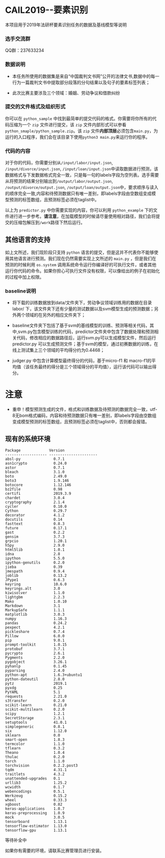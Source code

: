 # CAIL2019--要素识别
本项目用于2019年法研杯要素识别任务的数据及基线模型等说明

### 选手交流群

QQ群：237633234


### 数据说明
- 本任务所使用的数据集是来自“中国裁判文书网”公开的法律文书,数据中的每一行为一篇裁判文书中提取部分段落的分句结果以及句子的要素标签列表；

- 此次比赛主要涉及三个领域：婚姻、劳动争议和借款纠纷


### 提交的文件格式及组织形式

你可以在 ``python_sample`` 中找到最简单的提交代码的格式。你需要将你所有的代码压缩为一个 ``zip`` 文件进行提交，该 ``zip`` 文件内部形式可以参看 ``python_smaple/python_sample.zip``。该 ``zip`` 文件**内部顶层**必须包含``main.py``，为运行的入口程序，我们会在该目录下使用``python3 main.py``来运行你的程序。

### 代码的内容

对于你的代码，你需要分别从``/input/labor/input.json``, ``/input/divorce/input.json``, ``/input/loan/input.json``中读取数据进行预测，该数据格式与下发数据格式完全一致，只是每一句的labels字段为空列表。选手需要从将预测的结果分别输出到``/output/labor/output.json``, ``/output/divorce/output.json``, ``/output/loan/output.json``中，要求顺序与读入的顺序完全一致,内容和待预测数据只有唯一差别，即labels字段由空数组变成模型预测的标签数组，且预测标签必须在taglist中。

以上为 ``predictor.py`` 中你需要实现的内容，你可以利用 ``python_example`` 下的文件进行进一步参考。**请注意**，在加载模型的时候请尽量使用相对路径，我们会将提交的压缩包解压到``/work``路径下然后运行。


## 其他语言的支持

如上文所述，我们现阶段只支持 ``python`` 语言的提交，但是这并不代表你不能够使用其他语言进行预测。我们现在仍然需要实现上文所述的 ``main.py`` ，但是我们在预测的时候利用 ``os.system`` 调用系统命令运行你编译好的可执行文件，或者其他运行你代码的命令。如果你担心可执行文件没有权限，可以像给出的例子在初始化的过程中加上权限。


### baseline说明
- 将下载的训练数据放到data/文件夹下，劳动争议领域训练用的数据在目录labor/ 下，该文件夹下还有少量的测试数据以及svm模型生成的预测数据；另外两个领域的在另外的相应文件夹下；

- baseline文件夹下包括了基于svm的基线模型的训练、预测等相关代码，其中,svm.py包含模型训练的代码，predictor文件夹中包含了数据处理和预测相关代码，修改相应的数据路径后，运行svm.py可以生成模型文件，然后运行predictor.py 可以生成预测文件；基于svm的模型，通过初赛数据的训练，在线上测试集上三个领域的平均得分约为0.4468；

- judger.py 中包含计算模型最终得分的代码，基于micro-f1 和 macro-f1的平均值（该任务最终的得分是三个领域得分的平均值），运行该代码可以输出得分。

# 注意
- 重申！模型预测生成的文件，格式和训练数据及待预测的数据完全一致，utf-8无bom格式编码，内容和待预测数据只有唯一差别，即labels字段由空数组变成模型预测的标签数组，且预测标签必须在taglist中，否则都会报错。


## 现有的系统环境

```
Package             Version               
------------------- ----------------------
absl-py               0.7.1
asn1crypto            0.24.0
astor                 0.7.1
bleach                3.1.0
boto                  2.49.0
boto3                 1.9.146
botocore              1.12.146
bz2file               0.98
certifi               2019.3.9
chardet               3.0.4
cryptography          2.1.4
cycler                0.10.0
Cython                0.29.7
decorator             4.1.2
docutils              0.14
fasttext              0.8.3
future                0.17.1
gast                  0.2.2
gensim                3.7.3
grpcio                1.20.1
h5py                  2.9.0
html5lib              1.0.1
idna                  2.8
ipython               5.5.0
ipython-genutils      0.2.0
jieba                 0.39
jmespath              0.9.4
joblib                0.13.2
JPype1                0.6.3
keyring               10.6.0
keyrings.alt          3.0
kiwisolver            1.1.0
lightgbm              2.2.3
Mako                  1.0.10
Markdown              3.1
MarkupSafe            1.1.1
matplotlib            3.0.3
numpy                 1.16.3
pandas                0.24.2
pexpect               4.2.1
pickleshare           0.7.4
Pillow                6.0.0
pip                   9.0.1
prompt-toolkit        1.0.15
protobuf              3.7.1
pycrypto              2.6.1
Pygments              2.2.0
pygobject             3.26.1
pyhanlp               0.1.45
pyparsing             2.4.0
python-apt            1.6.3+ubuntu1
python-dateutil       2.8.0
pytz                  2019.1
pyxdg                 0.25
PyYAML                5.1
requests              2.21.0
s3transfer            0.2.0
scikit-learn          0.21.0
scikit-multilearn     0.2.0
scipy                 1.2.1
SecretStorage         2.3.1
setuptools            41.0.1
simplegeneric         0.8.1
six                   1.12.0
sklearn               0.0
smart-open            1.8.3
termcolor             1.1.0
tflearn               0.3.2
Theano                1.0.4
thulac                0.2.0
torch                 1.1.0
torchvision           0.2.2.post3
tqdm                  4.31.1
traitlets             4.3.2
unattended-upgrades   0.1
urllib3               1.25.2
wcwidth               0.1.7
webencodings          0.5.1
Werkzeug              0.15.2
wheel                 0.33.3
xgboost               0.82
keras-applications    1.0.7 
keras-preprocessing   1.0.9 
mock                  3.0.5 
tensorboard           1.13.1 
tensorflow-estimator  1.13.0 
tensorflow-gpu        1.13.1
```

等待补全中

如果你有需要的环境，请联系比赛管理员进行安装。

